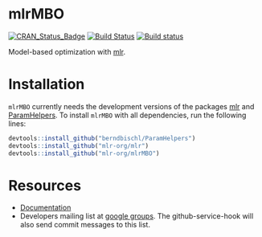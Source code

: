 # mlrMBO

[![CRAN_Status_Badge](http://www.r-pkg.org/badges/version/mlrMBO)](https://cran.r-project.org/package=mlrMBO)
[![Build Status](https://travis-ci.org/mlr-org/mlrMBO.png?branch=master)](https://travis-ci.org/mlr-org/mlrMBO)
[![Build status](https://ci.appveyor.com/api/projects/status/gvr607kqcl78qjq9/branch/master?svg=true)](https://ci.appveyor.com/project/jakob-r/mlrmbo/branch/master)

Model-based optimization with [mlr](https://github.com/mlr-org/mlr/).

# Installation

`mlrMBO` currently needs the development versions of the packages [mlr](https://github.com/mlr-org/mlr/) and [ParamHelpers](https://github.com/berndbischl/ParamHelpers).
To install `mlrMBO` with all dependencies, run the following lines:

```r
devtools::install_github("berndbischl/ParamHelpers")
devtools::install_github("mlr-org/mlr")
devtools::install_github("mlr-org/mlrMBO")
```


# Resources

* [Documentation](https://mlr-org.github.io/mlrMBO/)
* Developers mailing list at [google groups](https://groups.google.com/forum/?hl=de#!forum/mlrmbo-devel).
  The github-service-hook will also send commit messages to this list.
